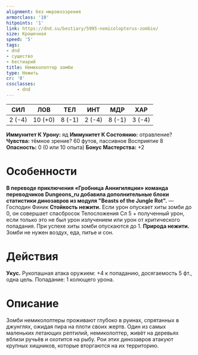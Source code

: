 ```yaml
---
alignment: без мировоззрения
armorclass: '10'
hitpoints: '1'
link: https://dnd.su/bestiary/5995-nemicolopterus-zombie/
size: Крошечная
speed: '5'
tags:
- dnd
- существо
- бестиарий
title: Немиколоптер зомби
type: Нежить
cr: '0'
cssclasses:
    - dnd
---
```



| СИЛ | ЛОВ | ТЕЛ | ИНТ | МДР | ХАР |
|---|---|---|---|---|---|
| 2 (-4) | 10 (+0) | 8 (-1) | 2 (-4) | 8 (-1) | 3 (-4) |
**Иммунитет К Урону:** яд
**Иммунитет К Состоянию:** отравление?
**Чувства:** тёмное зрение? 60 футов, пассивное Восприятие 8
**Опасность:** 0 (0 или 10 опыта)
**Бонус Мастерства:** +2


# Особенности
**В переводе приключения «Гробница Аннигиляции» команда переводчиков Dungeons_ru добавила дополнительные блоки статистики динозавров из модуля "Beasts of the Jungle Rot".** 
— Господин Финик
**Стойкость нежити.** Если урон опускает хиты зомби до 0, он совершает спасбросок Телосложения Сл 5 + полученный урон, если только это не был урон излучением или урон от критического попадания. При успехе хиты зомби опускаются до 1.
**Природа нежити.** Зомби не нужен воздух, еда, питье и сон.


# Действия
**Укус.** Рукопашная атака оружием: +4 к попаданию, досягаемость 5 фт., одна цель. Попадание: 1 колющего урона.


# Описание
Зомби немиколоптеры проживают глубоко в руинах, спрятанных в джунглях, ожидая пира на плоти своих жертв.  Один из самых маленьких летающих рептилий, немиколоптер, живёт на деревьях вблизи ручьёв и охотится на рыбу. Рои этих динозавров атакуют крупных хищников, которые вторгаются на их территорию.